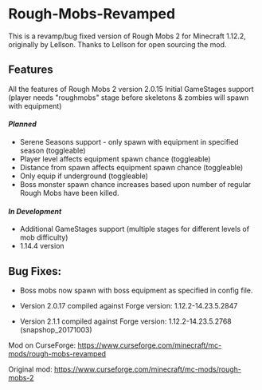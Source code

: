 # Rough-Mobs-Revamped
This is a revamp/bug fixed version of Rough Mobs 2 for Minecraft 1.12.2, originally by Lellson. Thanks to Lellson for open sourcing the mod.

## Features

All the features of Rough Mobs 2 version 2.0.15
Initial GameStages support (player needs "roughmobs" stage before skeletons & zombies will spawn with equipment)

#### _Planned_

* Serene Seasons support - only spawn with equipment in specified season (toggleable)
* Player level affects equipment spawn chance (toggleable)
* Distance from spawn affects equipment spawn chance (toggleable)
* Only equip if underground (toggleable)
* Boss monster spawn chance increases based upon number of regular Rough Mobs have been killed.

#### _In Development_

* Additional GameStages support (multiple stages for different levels of mob difficulty)
* 1.14.4 version

## Bug Fixes:

* Boss mobs now spawn with boss equipment as specified in config file.

* Version 2.0.17 compiled against Forge version: 1.12.2-14.23.5.2847
* Version 2.1.1 compiled against Forge version: 1.12.2-14.23.5.2768 (snapshop_20171003)

Mod on CurseForge: https://www.curseforge.com/minecraft/mc-mods/rough-mobs-revamped

Original mod: https://www.curseforge.com/minecraft/mc-mods/rough-mobs-2
